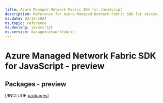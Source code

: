 ```yaml
---
title: Azure Managed Network Fabric SDK for JavaScript
description: Reference for Azure Managed Network Fabric SDK for JavaScript
ms.date: 02/14/2024
ms.topic: reference
ms.devlang: javascript
ms.service: managednetworkfabric
---
```

# Azure Managed Network Fabric SDK for JavaScript - preview
## Packages - preview
[!INCLUDE [packages](managed-network-fabric-index.md)]